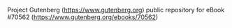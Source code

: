Project Gutenberg (https://www.gutenberg.org) public repository for
eBook #70562 (https://www.gutenberg.org/ebooks/70562)
